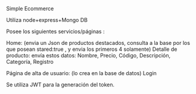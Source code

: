 Simple Ecommerce

Utiliza node+express+Mongo DB

Posee los siguientes servicios/páginas :

Home: (envia un Json de productos destacados, consulta a la base por los que posean stared:true , y envia los primeros 4 solamente)
Detalle de producto: envía estos datos: Nombre, Precio, Código, Descripción, Categoría, Registro 

Página de alta de usuario: (lo crea en la base de datos)
Login

Se utiliza JWT para la generación del token.

